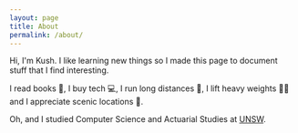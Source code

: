 ```yaml
---
layout: page
title: About
permalink: /about/
---
```


Hi, I'm Kush. I like learning new things so I made this page to document stuff that I find interesting. 

I read books 📖, I buy tech 💻, I run long distances 💨, I lift heavy weights 🏋🏽 and I appreciate scenic locations 🌋.

Oh, and I studied Computer Science and Actuarial Studies at [UNSW](https://www.unsw.edu.au/). 